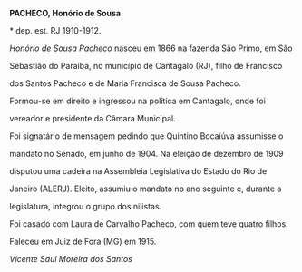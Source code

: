 **PACHECO, Honório de Sousa**



\* dep. est. RJ 1910-1912.



*Honório de Sousa Pacheco* nasceu em 1866 na fazenda São Primo, em São

Sebastião do Paraíba, no município de Cantagalo (RJ), filho de Francisco

dos Santos Pacheco e de Maria Francisca de Sousa Pacheco.



Formou-se em direito e ingressou na política em Cantagalo, onde foi

vereador e presidente da Câmara Municipal.



Foi signatário de mensagem pedindo que Quintino Bocaiúva assumisse o

mandato no Senado, em junho de 1904. Na eleição de dezembro de 1909

disputou uma cadeira na Assembleia Legislativa do Estado do Rio de

Janeiro (ALERJ). Eleito, assumiu o mandato no ano seguinte e, durante a

legislatura, integrou o grupo dos nilistas.



Foi casado com Laura de Carvalho Pacheco, com quem teve quatro filhos.



Faleceu em Juiz de Fora (MG) em 1915.



*Vicente Saul Moreira dos Santos*



